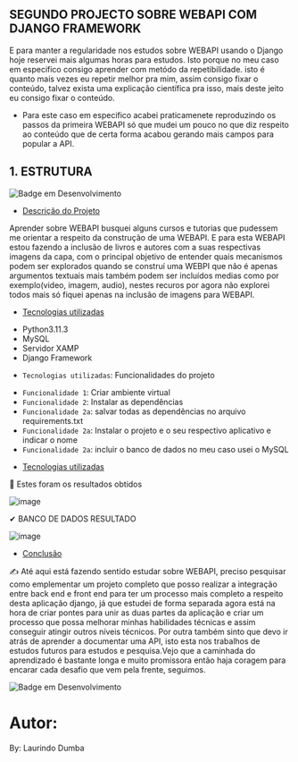 ## SEGUNDO PROJECTO SOBRE WEBAPI COM DJANGO FRAMEWORK

E para manter a regularidade nos estudos sobre WEBAPI usando o Django hoje reservei mais algumas horas para estudos. Isto porque no meu caso em especifico consigo aprender com metódo da repetibilidade. isto é quanto mais vezes eu repetir melhor pra mim, assim consigo fixar o conteúdo, talvez exista uma explicação científica pra isso, mais deste jeito eu consigo fixar o conteúdo.

* Para este caso em especifico acabei praticamenete reproduzindo  os passos da primeira WEBAPI só que mudei um pouco no que diz respeito ao conteúdo que de certa forma acabou gerando mais campos para popular a API.

## 1. ESTRUTURA

![Badge em Desenvolvimento](http://img.shields.io/static/v1?label=STATUS&message=EM%20DESENVOLVIMENTO&color=GREEN&style=for-the-badge)




 * [Descrição do Projeto](#descrição-do-projeto)

Aprender sobre WEBAPI  busquei alguns cursos e tutorias que pudessem me orientar a respeito da construção de uma WEBAPI. E para esta WEBAPI estou fazendo a inclusão de livros e autores com a suas respectivas imagens da capa, com o principal objetivo de entender quais mecanismos podem ser explorados quando se construí uma WEBPI que não é apenas argumentos textuais mais também podem ser incluídos medias como por exemplo(video, imagem, audio), nestes recuros por agora não explorei todos mais só fiquei apenas na inclusão de imagens para WEBAPI. 


* [Tecnologias utilizadas](#tecnologias-utilizadas)
 - Python3.11.3
 - MySQL
 - Servidor XAMP
 - Django Framework


* `Tecnologias utilizadas`: Funcionalidades do projeto

- `Funcionalidade 1`: Criar ambiente virtual
- `Funcionalidade 2`: Instalar as dependências
- `Funcionalidade 2a`: salvar todas as dependências no arquivo requirements.txt
- `Funcionalidade 2a`: Instalar o projeto e o seu respectivo aplicativo e indicar o nome
- `Funcionalidade 2a`: incluir o banco de dados no meu caso usei o MySQL



* [Tecnologias utilizadas](#tecnologias-utilizadas)

🎯 Estes foram os resultados obtidos


![image](https://github.com/laurindodumba/WEAPI_COM_DJANGO_FRAMEWORK/assets/38964642/ebfd56bd-7961-497d-b3f6-2e470e23ad9b)



✔ BANCO DE DADOS RESULTADO

![image](https://github.com/laurindodumba/WEAPI_COM_DJANGO_FRAMEWORK/assets/38964642/4bec5e09-8eec-48c6-90f7-d276c407085d)


* [Conclusão](#conclusão)

 
✍ Até aqui está fazendo sentido estudar sobre WEBAPI, preciso pesquisar como emplementar um projeto completo que posso realizar a integração entre back end e front end para ter um processo mais completo a respeito desta aplicação django, já que estudei de forma separada agora está na hora de criar pontes para unir as duas partes da aplicação e criar um processo que possa melhorar minhas habilidades técnicas e assim conseguir atingir outros níveis técnicos. Por outra também sinto que devo ir atrás de aprender a documentar uma API, isto esta nos trabalhos de estudos futuros para estudos e pesquisa.Vejo que a caminhada do aprendizado é bastante longa e muito promissora então haja coragem para encarar cada desafio que vem pela frente, seguimos. 

![Badge em Desenvolvimento](http://img.shields.io/static/v1?label=STATUS&message=EM%20DESENVOLVIMENTO&color=GREEN&style=for-the-badge)

# Autor:
By: Laurindo Dumba
